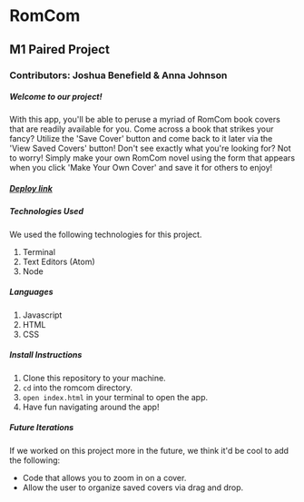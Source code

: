 # RomCom
## M1 Paired Project
### Contributors: Joshua Benefield & Anna Johnson

##### Welcome to our project!

With this app, you'll be able to peruse a myriad of RomCom book covers that are readily available for you. Come across a book that strikes your fancy? Utilize the 'Save Cover' button and come back to it later via the 'View Saved Covers' button! Don't see exactly what you're looking for? Not to worry! Simply make your own RomCom novel using the form that appears when you click 'Make Your Own Cover' and save it for others to enjoy!

##### [Deploy link](https://github.com/adam-p/markdown-here/wiki/Markdown-Cheatsheet)

##### Technologies Used
We used the following technologies for this project.
1. Terminal
2. Text Editors (Atom)
3. Node

##### Languages
1. Javascript
2. HTML
3. CSS


##### Install Instructions

1. Clone this repository to your machine.
2. `cd` into the romcom directory.
3. `open index.html` in your terminal to open the app.
4. Have fun navigating around the app!

##### Future Iterations
If we worked on this project more in the future, we think it'd be cool to add the following:
* Code that allows you to zoom in on a cover.
* Allow the user to organize saved covers via drag and drop.
